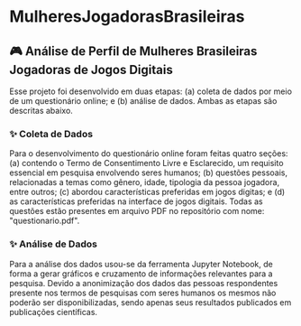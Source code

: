 # MulheresJogadorasBrasileiras

## 🎮 Análise de Perfil de Mulheres Brasileiras Jogadoras de Jogos Digitais

Esse projeto foi desenvolvido em duas etapas: (a) coleta de dados por meio de um questionário online; e (b) análise de dados. Ambas as etapas são descritas abaixo.

### ✨ Coleta de Dados

Para o desenvolvimento do questionário online foram feitas quatro seções: (a) contendo o Termo de Consentimento Livre e Esclarecido, um requisito essencial em pesquisa envolvendo seres humanos; (b) questões pessoais, relacionadas a temas como gênero, idade, tipologia da pessoa jogadora, entre outros; (c) abordou características preferidas em jogos digitas; e (d) as características preferidas na interface de jogos digitais. Todas as questões estão presentes em arquivo PDF no repositório com nome: "questionario.pdf".

### ✨ Análise de Dados

Para a análise dos dados usou-se da ferramenta Jupyter Notebook, de forma a gerar gráficos e cruzamento de informações relevantes para a pesquisa. Devido a anonimização dos dados das pessoas respondentes presente nos termos de pesquisas com seres humanos os mesmos não poderão ser disponibilizadas, sendo apenas seus resultados publicados em publicações científicas.